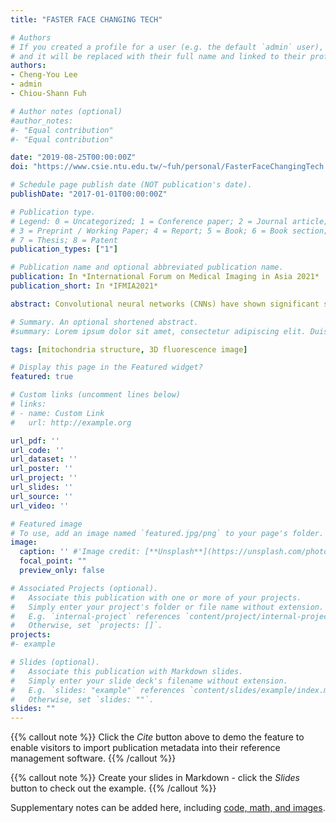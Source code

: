 ```yaml
---
title: "FASTER FACE CHANGING TECH"

# Authors
# If you created a profile for a user (e.g. the default `admin` user), write the username (folder name) here 
# and it will be replaced with their full name and linked to their profile.
authors:
- Cheng-You Lee
- admin
- Chiou-Shann Fuh

# Author notes (optional)
#author_notes:
#- "Equal contribution"
#- "Equal contribution"

date: "2019-08-25T00:00:00Z"
doi: "https://www.csie.ntu.edu.tw/~fuh/personal/FasterFaceChangingTech.pdf"

# Schedule page publish date (NOT publication's date).
publishDate: "2017-01-01T00:00:00Z"

# Publication type.
# Legend: 0 = Uncategorized; 1 = Conference paper; 2 = Journal article;
# 3 = Preprint / Working Paper; 4 = Report; 5 = Book; 6 = Book section;
# 7 = Thesis; 8 = Patent
publication_types: ["1"]

# Publication name and optional abbreviated publication name.
publication: In *International Forum on Medical Imaging in Asia 2021*
publication_short: In *IFMIA2021*

abstract: Convolutional neural networks (CNNs) have shown significant success in image recognition and segmentation. Based on a CNN-like U-Net architecture, such a model can effectively predict subcellular structures from transmitted light (TL) images after learning the relationships between TL images and fluorescent-labeled images. In this paper, we focused on building corresponding models of subcellular mitochondrial structures using the CNN method and compared the prediction results derived from confocal microscopic, Airyscan microscopic, z-stack, and time-series images. With multi-model combined prediction, it is possible to generate integrated images using only TL inputs, which reduces the time required for sample preparation and increases the temporal resolution. This enables visualization, measurement, and understanding of the morphology and dynamics of mitochondria and mitochondrial DNA.

# Summary. An optional shortened abstract.
#summary: Lorem ipsum dolor sit amet, consectetur adipiscing elit. Duis posuere tellus ac convallis placerat. Proin #tincidunt magna sed ex sollicitudin condimentum.

tags: [mitochondria structure, 3D fluorescence image]

# Display this page in the Featured widget?
featured: true

# Custom links (uncomment lines below)
# links:
# - name: Custom Link
#   url: http://example.org

url_pdf: ''
url_code: ''
url_dataset: ''
url_poster: ''
url_project: ''
url_slides: ''
url_source: ''
url_video: ''

# Featured image
# To use, add an image named `featured.jpg/png` to your page's folder. 
image:
  caption: '' #'Image credit: [**Unsplash**](https://unsplash.com/photos/pLCdAaMFLTE)'
  focal_point: ""
  preview_only: false

# Associated Projects (optional).
#   Associate this publication with one or more of your projects.
#   Simply enter your project's folder or file name without extension.
#   E.g. `internal-project` references `content/project/internal-project/index.md`.
#   Otherwise, set `projects: []`.
projects:
#- example

# Slides (optional).
#   Associate this publication with Markdown slides.
#   Simply enter your slide deck's filename without extension.
#   E.g. `slides: "example"` references `content/slides/example/index.md`.
#   Otherwise, set `slides: ""`.
slides: ""
---
```


{{% callout note %}}
Click the *Cite* button above to demo the feature to enable visitors to import publication metadata into their reference management software.
{{% /callout %}}

{{% callout note %}}
Create your slides in Markdown - click the *Slides* button to check out the example.
{{% /callout %}}

Supplementary notes can be added here, including [code, math, and images](https://wowchemy.com/docs/writing-markdown-latex/).
